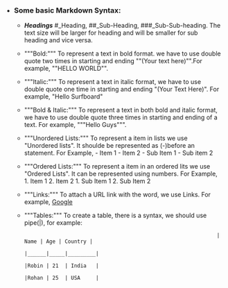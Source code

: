 - ### __Some basic Markdown Syntax:__

	- ___Headings___ #_Heading, ##_Sub-Heading, ###_Sub-Sub-heading. The text size will be larger for heading and will be smaller for sub      heading and vice versa.

	- """Bold:""" To represent a text in bold format. we have to use double quote two times in starting and ending ""(Your text here)"".For example, ""HELLO WORLD"".
              
	- """Italic:""" To represent a text in italic format, we have to use double quote one time in starting and ending "(Your Text Here)". For example, "Hello Surfboard"

	- """Bold & Italic:""" To represent a text in both bold and italic format, we have to use double quote three times in starting and ending of a text. For example, """Hello Guys""".

	- """Unordered Lists:""" To represent a item in lists we use "Unordered lists". It shoulde be represented as (-)before an statement.
For Example,
             - Item 1
             - Item 2
                     - Sub Item 1
                     - Sub item 2
	- """Ordered Lists:""" To represent a item in an ordered lits we use "Ordered Lists". It can be represented using numbers.
For Example,
             1. Item 1
             2. Item 2
                     1. Sub Item 1
                     2. Sub Item 2


	- """Links:"""  To attach a URL link with the word, we use Links. For example, [Google](https://www.google.com)

	- """Tables:""" To create a table, there is a syntax, we should use pipe(|), for example:

                                                                        | Name | Age | Country |
                                                                        |______|_____|_________|
                                                                        |Robin | 21  | India   |
                                                                        |Rohan | 25  | USA     |

